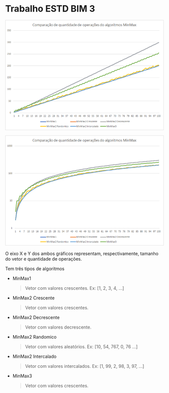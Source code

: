# Trabalho ESTD BIM 3

![Comparação de quantidade de operações do algoritmos MinMax](https://raw.githubusercontent.com/lucasnakagawa/trabalho-estd-2018/master/bim3_atividade_1_ponto_media/src/img/grafico.png)

![Comparação de quantidade de operações do algoritmos MinMax na escala logarítmica](https://raw.githubusercontent.com/lucasnakagawa/trabalho-estd-2018/master/bim3_atividade_1_ponto_media/src/img/escala_logaritimica.png)

O eixo X e Y dos ambos gráficos representam, respectivamente, tamanho do vetor e quantidade de operações.

Tem três tipos de algoritmos

- MinMax1
  >Vetor com valores crescentes. Ex: [1, 2, 3, 4, ...]

- MinMax2 Crescente
  >Vetor com valores crescentes.

- MinMax2 Decrescente 
  >Vetor com valores decrescente.

- MinMax2 Randomico 
  >Vetor com valores aleatórios. Ex: [10, 54, 767, 0, 76 ...]
  
- MinMax2 Intercalado 
  >Vetor com valores intercalados. Ex: [1, 99, 2, 98, 3, 97, ...]
  
- MinMax3 
  >Vetor com valores crescentes.
